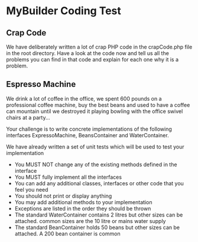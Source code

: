 MyBuilder Coding Test
================

Crap Code
---------

We have deliberately written a lot of crap PHP code in the crapCode.php file in the root directory.
Have a look at the code now and tell us all the problems you can find in that code and explain for each
one why it is a problem.


Espresso Machine
----------------

We drink a lot of coffee in the office, we spent 600 pounds on a professional coffee machine, buy the best beans and
used to have a coffee can mountain until we destroyed it playing bowling with the office swivel chairs at a party...

Your challenge is to write concrete implementations of the following interfaces ExpressoMachine, BeansContainer and WaterContainer.

We have already written a set of unit tests which will be used to test your implementation

* You MUST NOT change any of the existing methods defined in the interface
* You MUST fully implement all the interfaces
* You can add any additional classes, interfaces or other code that you feel you need
* You should not print or display anything
* You may add additional methods to your implementation
* Exceptions are listed in the order they should be thrown
* The standard WaterContainer contains 2 litres but other sizes can be attached. common sizes are the 10 litre or mains water supply
* The standard BeanContainer holds 50 beans but other sizes can be attached. A 200 bean container is common

